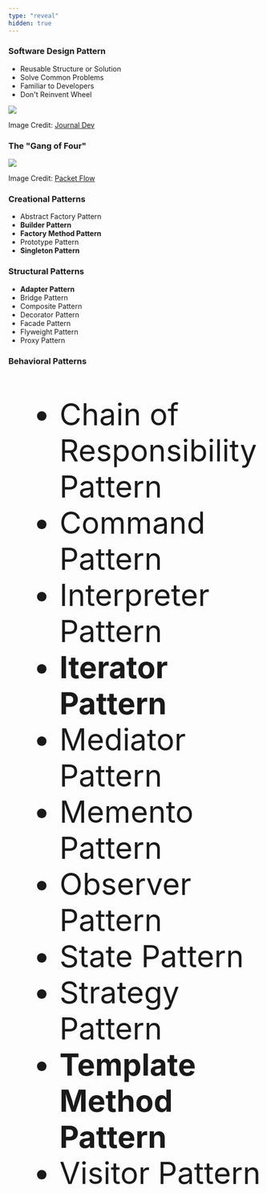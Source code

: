 ```yaml
---
type: "reveal"
hidden: true
---
```

<section>
    <h3>Software Design Pattern</h3>
    <ul>
        <li>Reusable Structure or Solution</li>
        <li>Solve Common Problems</li>
        <li>Familiar to Developers</li>
        <li>Don't Reinvent Wheel</li>
    </ul>
</section>
<section>
    <img class="plain stretch" src="/cc410/images/12/410_12_patterns.jpg">
    <p class="imagecredit">Image Credit: <a href="https://www.journaldev.com/7229/best-design-patterns-book">Journal Dev</a></p>
</section>
<section>
    <h3>The "Gang of Four"</h3>
    <img class="plain stretch" src="/cc410/images/12/410_12_gof.png">
    <p class="imagecredit">Image Credit: <a href="https://www.packetflow.co.uk/python-creational-design-patterns/">Packet Flow</a></p>
</section>
<section>
    <h3>Creational Patterns</h3>
    <ul>
        <li>Abstract Factory Pattern</li>
        <li><b>Builder Pattern</b></li>
        <li><b>Factory Method Pattern</b></li>
        <li>Prototype Pattern</li>
        <li><b>Singleton Pattern</b></li>
    </ul>
</section>
<section>
    <h3>Structural Patterns</h3>
    <ul>
        <li><b>Adapter Pattern</b></li>
        <li>Bridge Pattern</li>
        <li>Composite Pattern</li>
        <li>Decorator Pattern</li>
        <li>Facade Pattern</li>
        <li>Flyweight Pattern</li>
        <li>Proxy Pattern</li>
    </ul>
</section>
<section>
    <h3>Behavioral Patterns</h3>
    <ul style="font-size: 60px">
        <li>Chain of Responsibility Pattern</li>
        <li>Command Pattern</li>
        <li>Interpreter Pattern</li>
        <li><b>Iterator Pattern</b></li>
        <li>Mediator Pattern</li>
        <li>Memento Pattern</li>
        <li>Observer Pattern</li>
        <li>State Pattern</li>
        <li>Strategy Pattern</li>
        <li><b>Template Method Pattern</b></li>
        <li>Visitor Pattern</li>
    </ul>
</section>
